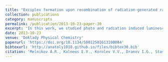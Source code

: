```yaml
---
title: "Exciplex formation upon recombination of radiation-generated radical ion pairs in nonpolar solutions"
collection: publications
category: manuscripts
permalink: /publication/2013-10-23-paper-30
excerpt: 'In this work, we studied photo and radiation induced luminescence spectra of solutions of some donor–acceptor systems widely used in the radiation spin chemistry experiments, in particular, anthracene-DMA, p-terphenyl-DMA, and similar systems'
date: 2013-10-23
venue: 'Doklady Physical Chemistry'
paperurl: 'https://doi.org/10.1134/S0012501613100084'
bibtexurl: 'http://anatoly1010.github.io/files/bibtex30.bib'
citation: 'Melnikov A.R., Kalneus E.V., Korolev V.V., Dranov I.G., Stass D.V. &quot;Exciplex formation upon recombination of radiation-generated radical ion pairs in nonpolar solutions&quot; <i>Dokl. Phys. Chem.</i>. 2013. 452(2). P. 257-260.'
---
```

